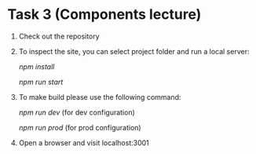 # Task 3 (Components lecture)

1. Check out the repository
2. To inspect the site, you can select project folder and run a local server:

    *npm install*

    *npm run start*

3. To make build please use the following command:

    *npm run dev*  (for dev configuration)

    *npm run prod*  (for prod configuration)

4. Open a browser and visit localhost:3001